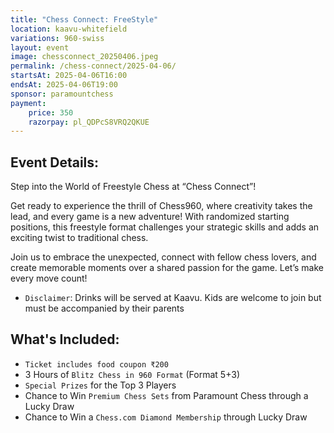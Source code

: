 ```yaml
---
title: "Chess Connect: FreeStyle"
location: kaavu-whitefield
variations: 960-swiss
layout: event
image: chessconnect_20250406.jpeg
permalink: /chess-connect/2025-04-06/
startsAt: 2025-04-06T16:00
endsAt: 2025-04-06T19:00
sponsor: paramountchess
payment:
    price: 350
    razorpay: pl_QDPcS8VRQ2QKUE
---
```

## Event Details:

Step into the World of Freestyle Chess at “Chess Connect”!

Get ready to experience the thrill of Chess960, where creativity takes the lead, and every game is a new adventure! With randomized starting positions, this freestyle format challenges your strategic skills and adds an exciting twist to traditional chess.

Join us to embrace the unexpected, connect with fellow chess lovers, and create memorable moments over a shared passion for the game. Let’s make every move count!

- `Disclaimer`: Drinks will be served at Kaavu. Kids are welcome to join but must be accompanied by their parents


## What's Included:
- `Ticket includes food coupon ₹200`
- 3 Hours of `Blitz Chess in 960 Format` (Format 5+3)
- `Special Prizes` for the Top 3 Players
- Chance to Win `Premium Chess Sets` from Paramount Chess through a Lucky Draw
- Chance to Win a `Chess.com Diamond Membership` through Lucky Draw
